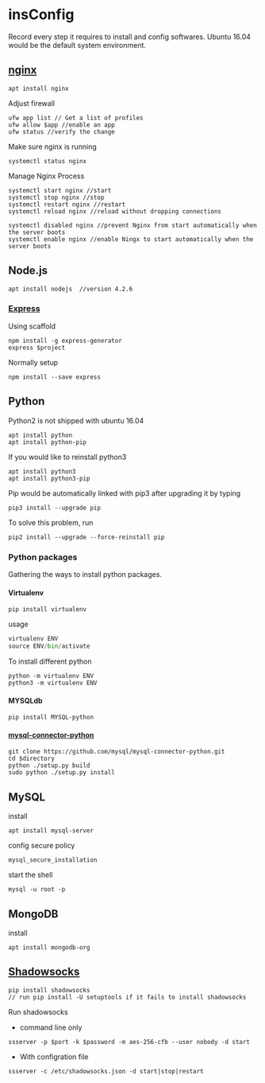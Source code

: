 # insConfig
Record every step it requires to install and config softwares. Ubuntu 16.04 would be the default system environment.

## [nginx](https://www.digitalocean.com/community/tutorials/how-to-install-nginx-on-ubuntu-16-04)

```shell
apt install nginx
```

Adjust firewall

```shell
ufw app list // Get a list of profiles
ufw allow $app //enable an app
ufw status //verify the change
```

Make sure nginx is running
```shell
systemctl status nginx
```

Manage Nginx Process
```shell
systemctl start nginx //start
systemctl stop nginx //stop
systemctl restart nginx //restart
systemctl reload nginx //reload without dropping connections

systemctl disabled nginx //prevent Nginx from start automatically when the server boots
systemctl enable nginx //enable Ningx to start automatically when the server boots
```



## Node.js

```shell
apt install nodejs  //version 4.2.6
```

### [Express](https://expressjs.com)

Using scaffold

```shell
npm install -g express-generator
express $project
```

Normally setup

```shell
npm install --save express
```

## Python

Python2 is not shipped with ubuntu 16.04

```shell
apt install python
apt install python-pip
```

If you would like to reinstall python3

```shell
apt install python3
apt install python3-pip
```

Pip would be automatically linked with pip3 after upgrading it by typing

```shell
pip3 install --upgrade pip
```

To solve this problem, run

```shell
pip2 install --upgrade --force-reinstall pip
```

### Python packages

Gathering the ways to install python packages.

#### Virtualenv

```shell
pip install virtualenv
```

usage

```python
virtualenv ENV
source ENV/bin/activate
```

To install different python

```shell
python -m virtualenv ENV
python3 -m virtualenv ENV
```

#### MYSQLdb

```shell
pip install MYSQL-python
```

#### [mysql-connector-python](https://github.com/mysql/mysql-connector-python/blob/master/setup.py)

```shell
git clone https://github.com/mysql/mysql-connector-python.git
cd $directory
python ./setup.py build
sudo python ./setup.py install
```

## MySQL

install

```shell
apt install mysql-server
```

config secure policy

```shell
mysql_secure_installation
```

start the shell

```shell
mysql -u root -p
```



## MongoDB

install

```shell
apt install mongodb-org
```



## [Shadowsocks](https://github.com/shadowsocks/shadowsocks/wiki)

```shell
pip install shadowsocks
// run pip install -U setuptools if it fails to install shadowsocks
```
Run shadowsocks
- command line only
```shell
ssserver -p $port -k $password -m aes-256-cfb --user nobody -d start
```
- With configration file
```shell
ssserver -c /etc/shadowsocks.json -d start|stop|restart

```